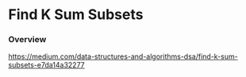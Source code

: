 # Find K Sum Subsets

### Overview

https://medium.com/data-structures-and-algorithms-dsa/find-k-sum-subsets-e7da14a32277
